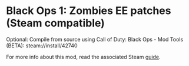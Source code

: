 # Black Ops 1: Zombies EE patches (Steam compatible)

Optional: Compile from source using Call of Duty: Black Ops - Mod Tools (BETA): steam://install/42740

For more info about this mod, read the associated Steam [guide](https://steamcommunity.com/sharedfiles/filedetails/?id=3041320930).
